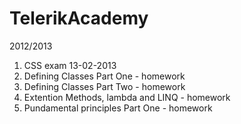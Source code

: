 TelerikAcademy
==============
2012/2013

1. CSS exam 13-02-2013 
2. Defining Classes Part One  - homework
3. Defining Classes Part Two - homework
4. Extention Methods, lambda and LINQ - homework
5. Pundamental principles Part One - homework
